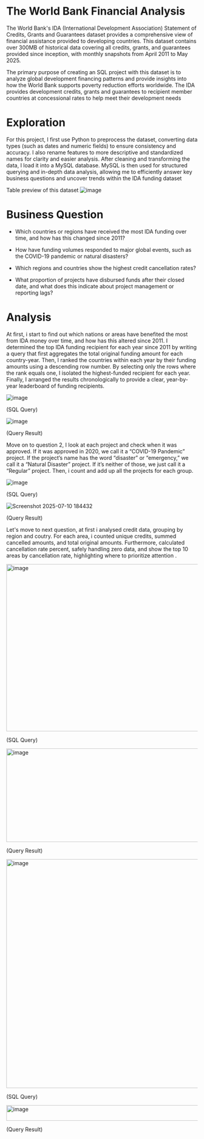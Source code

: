 # The World Bank Financial Analysis
The World Bank's IDA (International Development Association) Statement of Credits, Grants and Guarantees dataset provides a comprehensive view of financial assistance provided to developing countries. This dataset contains over 300MB of historical data covering all credits, grants, and guarantees provided since inception, with monthly snapshots from April 2011 to May 2025.

The primary purpose of creating an SQL project with this dataset is to analyze global development financing patterns and provide insights into how the World Bank supports poverty reduction efforts worldwide. The IDA provides development credits, grants and guarantees to recipient member countries at concessional rates to help meet their development needs

# Exploration 
For this project, I first use Python to preprocess the dataset, converting data types (such as dates and numeric fields) to ensure consistency and accuracy. I also rename features to more descriptive and standardized names for clarity and easier analysis. After cleaning and transforming the data, I load it into a MySQL database. MySQL is then used for structured querying and in-depth data analysis, allowing me to efficiently answer key business questions and uncover trends within the IDA funding dataset

Table preview of this dataset
![image](https://github.com/user-attachments/assets/ff55cc0e-f7d9-4140-9c4f-a579f5cd56a0)

# Business Question 
- Which countries or regions have received the most IDA funding over time, and how has this changed since 2011?

- How have funding volumes responded to major global events, such as the COVID-19 pandemic or natural disasters?

- Which regions and countries show the highest credit cancellation rates? 

- What proportion of projects have disbursed funds after their closed date, and what does this indicate about project management or reporting lags?




# Analysis 

At first, i start to find out which nations or areas have benefited the most from IDA money over time, and how has this altered since 2011. I determined the top IDA funding recipient for each year since 2011 by writing a query that first aggregates the total original funding amount for each country-year. Then, I ranked the countries within each year by their funding amounts using a descending row number. By selecting only the rows where the rank equals one, I isolated the highest-funded recipient for each year. Finally, I arranged the results chronologically to provide a clear, year-by-year leaderboard of funding recipients.

![image](https://github.com/user-attachments/assets/7ed433fc-88a5-4808-981a-79b5aaefa8d2)


(SQL Query)


![image](https://github.com/user-attachments/assets/a8e67874-71f7-4c95-94ab-9aaf6d45c1b6)

(Query Result)

Move on to question 2, I look at each project and check when it was approved. If it was approved in 2020, we call it a “COVID-19 Pandemic” project. If the project’s name has the word “disaster” or “emergency,” we call it a “Natural Disaster” project. If it’s neither of those, we just call it a “Regular” project. Then, i count and add up all the projects for each group.

![image](https://github.com/user-attachments/assets/f1f9b4ed-e682-439a-8191-e40381db8f0b)


(SQL Query)


![Screenshot 2025-07-10 184432](https://github.com/user-attachments/assets/7b567a1d-9087-4781-8d95-331aa3b4fc4d)


(Query Result)

Let's move to next question, at first i analysed credit data, grouping by region and coutry. For each area, i counted unique credits, summed cancelled amounts, and total original amounts. Furthermore, calculated cancellation rate percent, safely handling zero data, and show the top 10 areas by cancellation rate, highlighting where to prioritize attention . 

<img width="959" height="440" alt="image" src="https://github.com/user-attachments/assets/482d76e3-1aeb-49c2-9015-1c638b1b2faa" />


(SQL Query)


<img width="993" height="246" alt="image" src="https://github.com/user-attachments/assets/d9ccaa99-8cf8-44a6-a84b-4501f0fcb0cc" />


(Query Result)




<img width="888" height="602" alt="image" src="https://github.com/user-attachments/assets/93205819-6915-45b7-8f33-98331ab25793" />


(SQL Query)



<img width="510" height="41" alt="image" src="https://github.com/user-attachments/assets/7f9e296c-d3aa-4dc7-ab1f-50c121c5c135" />



(Query Result)

      

